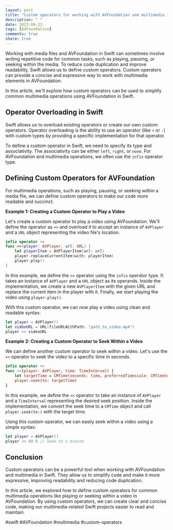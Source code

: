 ```yaml
---
layout: post
title: "Custom operators for working with AVFoundation and multimedia in Swift"
description: " "
date: 2023-09-23
tags: [AVFoundation]
comments: true
share: true
---
```


Working with media files and AVFoundation in Swift can sometimes involve writing repetitive code for common tasks, such as playing, pausing, or seeking within the media. To reduce code duplication and improve readability, Swift allows us to define custom operators. Custom operators can provide a concise and expressive way to work with multimedia elements in AVFoundation.

In this article, we'll explore how custom operators can be used to simplify common multimedia operations using AVFoundation in Swift.

## Operator Overloading in Swift

Swift allows us to overload existing operators or create our own custom operators. Operator overloading is the ability to use an operator (like `+` or `-`) with custom types by providing a specific implementation for that operator.

To define a custom operator in Swift, we need to specify its type and associativity. The associativity can be either `left`, `right`, or `none`. For AVFoundation and multimedia operations, we often use the `infix` operator type.

## Defining Custom Operators for AVFoundation

For multimedia operations, such as playing, pausing, or seeking within a media file, we can define custom operators to make our code more readable and succinct.

**Example 1: Creating a Custom Operator to Play a Video**

Let's create a custom operator to play a video using AVFoundation. We'll define the operator as `>>` and overload it to accept an instance of `AVPlayer` and a `URL` object representing the video file's location.

```swift
infix operator >>
func >>(player: AVPlayer, url: URL) {
    let playerItem = AVPlayerItem(url: url)
    player.replaceCurrentItem(with: playerItem)
    player.play()
}
```
In this example, we define the `>>` operator using the `infix` operator type. It takes an instance of `AVPlayer` and a `URL` object as its operands. Inside the implementation, we create a new `AVPlayerItem` with the given URL and replace the current item in the player with it. Finally, we start playing the video using `player.play()`.

With this custom operator, we can now play a video using clean and readable syntax:

```swift
let player = AVPlayer()
let videoURL = URL(fileURLWithPath: "path_to_video.mp4")
player >> videoURL
```

**Example 2: Creating a Custom Operator to Seek Within a Video**

We can define another custom operator to seek within a video. Let's use the `<<` operator to seek the video to a specific time in seconds.

```swift
infix operator <<
func <<(player: AVPlayer, time: TimeInterval) {
    let targetTime = CMTime(seconds: time, preferredTimescale: CMTimeScale(NSEC_PER_SEC))
    player.seek(to: targetTime)
}
```
In this example, we define the `<<` operator to take an instance of `AVPlayer` and a `TimeInterval` representing the desired seek position. Inside the implementation, we convert the seek time to a `CMTime` object and call `player.seek(to:)` with the target time.

Using this custom operator, we can easily seek within a video using a simple syntax:

```swift
let player = AVPlayer()
player << 60.0 // Seek to 1 minute
```

## Conclusion

Custom operators can be a powerful tool when working with AVFoundation and multimedia in Swift. They allow us to simplify code and make it more expressive, improving readability and reducing code duplication.

In this article, we explored how to define custom operators for common multimedia operations like playing or seeking within a video in AVFoundation. By using custom operators, we can create clear and concise code, making our multimedia-related Swift projects easier to read and maintain.

#swift #AVFoundation #multimedia #custom-operators